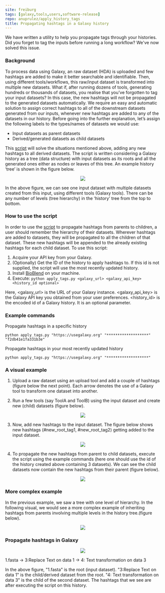 ```yaml
---
site: freiburg
tags: [galaxy,tools,users,software-release]
repo: anuprulez/apply_history_tags
title: Propagating hashtags in a Galaxy history
---
```


We have written a utility to help you propagate tags through your histories. Did you forget to tag the inputs before running a long workflow? We've now solved this issue.

### Background

To process data using Galaxy, an raw dataset (HDA) is uploaded and few hashtags are added to make it better searchable and identifiable. Then, using different tools/workflows, this raw/input dataset is transformed into multiple new datasets. What if, after running dozens of tools, generating hundreds or thousands of datasets, you realise that you’ve forgotten to tag your input datasets? In this case, the new hashtags will not be propagated to the generated datasets automatically. We require an easy and automatic solution to assign correct hashtags to all of the downstream datasets generated from our inputs, whenever new hashtags are added to any of the datasets in our history. Before going into the further explanation, let’s assign the following labels to the types/names of datasets we would use:

- Input datasets as parent datasets
- Derived/generated datasets as child datasets

This [script](https://github.com/anuprulez/apply_history_tags) will solve the situations mentioned above, adding any new hashtags to all derived datasets. The script is written considering a Galaxy history as a tree (data structure) with input datasets as its roots and all the generated ones either as nodes or leaves of this tree. An example history ‘tree’ is shown in the figure below.

<p align="center">
  <img src="https://user-images.githubusercontent.com/3022518/37175617-5382eec8-231a-11e8-98b2-d5988dce3bb4.png">
</p>
                                                                       
In the above figure, we can see one input dataset with multiple datasets created from this input, using different tools (Galaxy tools). There can be any number of levels (tree hierarchy) in the ‘history’ tree from the top to bottom.

### How to use the script

In order to use the [script](https://github.com/anuprulez/apply_history_tags) to propagate hashtags from parents to children, a user should remember the hierarchy of their datasets. Wherever hashtags are added to datasets, they will be propagated to all the children of that dataset.  These new hashtags will be appended to the already existing hashtags for each child dataset. To use this script:

1. Acquire your API key from your Galaxy.
2. (Optionally) Get the ID of the history to apply hashtags to. If this id is not supplied, the script will use the most recently updated history.
3. Install [BioBlend](https://bioblend.readthedocs.io/en/latest/#installation) on your machine.
4. Execute: 
`python apply_tags.py <galaxy_url> <galaxy_api_key> <history_id optional>`

Here, <galaxy_url> is the URL of your Galaxy instance. <galaxy_api_key> is the Galaxy API key you obtained from your user preferences. <history_id> is the encoded id of a Galaxy history. It is an optional parameter.

### Example commands

Propagate hashtags in a specific history
```
python apply_tags.py "https://usegalaxy.org" "*******************" "f2db41e1fa331b3e"
```

Propagate hashtags in your most recently updated history
```
python apply_tags.py "https://usegalaxy.org" "*******************"
```

### A visual example

1. Upload a raw dataset using an upload tool and add a couple of hashtags (figure below the next point). Each arrow denotes the use of a Galaxy tool to transform one dataset into another.

2. Run a few tools (say ToolA and ToolB) using the input dataset and create new (child) datasets (figure below).
<p align="center">
  <img src="https://user-images.githubusercontent.com/3022518/37175698-99004f90-231a-11e8-8e4d-79109518cd10.png">
</p>

3. Now, add new hashtags to the input dataset. The figure below shows new hashtags (#new_root_tag1, #new_root_tag2) getting added to the input dataset.
<p align="center">
  <img src="https://user-images.githubusercontent.com/3022518/37175716-a531b600-231a-11e8-8088-a41cf46404f9.png">
</p>

4. To propagate the new hashtags from parent to child datasets, execute the script using the example commands (here one should use the id of the history created above containing 3 datasets). We can see the child datasets now contain the new hashtags from their parent (figure below).
<p align="center">
  <img src="https://user-images.githubusercontent.com/3022518/37175722-ab5794e6-231a-11e8-976b-2598eaadd9ce.png">
</p>

### More complex example

In the previous example, we saw a tree with one level of hierarchy. In the following visual, we would see a more complex example of inheriting hashtags from parents involving multiple levels in the history tree.(figure below).
<p align="center">
  <img src="https://user-images.githubusercontent.com/3022518/37175736-b52df492-231a-11e8-9524-542208135533.png">
</p>

### Propagate hashtags in Galaxy

<p align="center">
  <img src="https://user-images.githubusercontent.com/3022518/37175741-bb172a40-231a-11e8-835c-50166b6f11e3.png">
</p>                                                                   
1.fasta &rarr; 3:Replace Text on data 1 &rarr; 4: Text transformation on data 3

In the above figure, "1.fasta" is the root (input dataset). "3:Replace Text on data 1" is the child/derived dataset from the root. "4: Text transformation on data 3" is the child of the second dataset. The hashtags that we see are after executing the script on this history.

